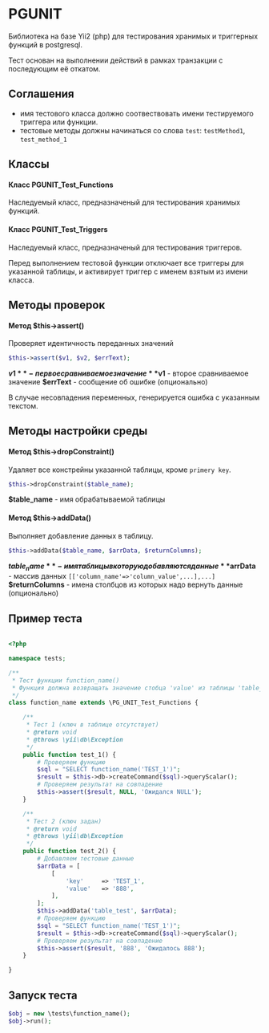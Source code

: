 # PGUNIT

Библиотека на базе Yii2 (php) для тестирования хранимых и триггерных функций в postgresql.

Тест основан на выполнении действий в рамках транзакции с последующим её откатом.

## Соглашения

- имя тестового класса должно соотвествовать имени тестируемого триггера или функции.
- тестовые методы должны начинаться со слова `test`: `testMethod1`, `test_method_1`



## Классы

#### Класс PGUNIT_Test_Functions

Наследуемый класс, предназначеный для тестирования хранимых функций.



#### Класс PGUNIT_Test_Triggers

Наследуемый класс, предназначеный для тестирования триггеров.

Перед выполнением тестовой функции отключает все триггеры для указанной таблицы, и активирует триггер с именем взятым из имени класса. 



## Методы проверок

#### Метод $this->assert()

Проверяет идентичность переданных значений

```PHP
$this->assert($v1, $v2, $errText);
```

**$v1** - первое сравниваемое значение
**$v1** - второе сравниваемое значение
**$errText** - сообщение об ошибке (опционально)

В случае несовпадения переменных, генерируется ошибка с указанным текстом.



## Методы настройки среды

#### Метод $this->dropConstraint()

Удаляет все констрейны указанной таблицы, кроме `primery key`.

```PHP
$this->dropConstraint($table_name);
```

**$table_name** - имя обрабатываемой таблицы



#### Метод $this->addData()

Выполняет добавление данных в таблицу.

```PHP
$this->addData($table_name, $arrData, $returnColumns);
```

**$table_name** - имя таблицы в которую добавляются данные
**$arrData** - массив данных `[['column_name'=>'column_value',...],...]`
**$returnColumns** - имена столбцов из которых надо вернуть данные (опционально)



## Пример теста

```PHP

<?php

namespace tests;

/**
 * Тест функции function_name()
 * Функция должна возвращать значение стобца 'value' из таблицы 'table_test' по ключу 'key', либо NULL
 */
class function_name extends \PG_UNIT_Test_Functions {

    /**
     * Тест 1 (ключ в таблице отсутствует)
     * @return void
     * @throws \yii\db\Exception
     */
    public function test_1() {
        # Проверяем функцию
        $sql = "SELECT function_name('TEST_1')";
        $result = $this->db->createCommand($sql)->queryScalar();
        # Проверяем результат на совпадение
        $this->assert($result, NULL, 'Ожидался NULL');
    }

    /**
     * Тест 2 (ключ задан)
     * @return void
     * @throws \yii\db\Exception
     */
    public function test_2() {
        # Добавляем тестовые данные
        $arrData = [
            [
                'key'     => 'TEST_1',
                'value'   => '888',
            ],
        ];
        $this->addData('table_test', $arrData);
        # Проверяем функцию
        $sql = "SELECT function_name('TEST_1')";
        $result = $this->db->createCommand($sql)->queryScalar();
        # Проверяем результат на совпадение
        $this->assert($result, '888', 'Ожидалось 888');
    }

}

```



## Запуск теста

```PHP
$obj = new \tests\function_name();
$obj->run();
```
